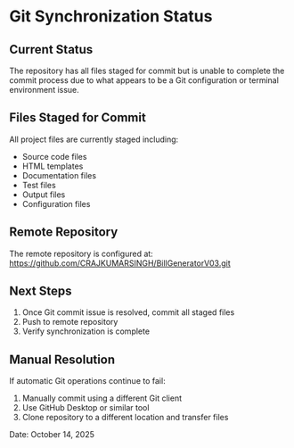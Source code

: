# Git Synchronization Status

## Current Status
The repository has all files staged for commit but is unable to complete the commit process due to what appears to be a Git configuration or terminal environment issue.

## Files Staged for Commit
All project files are currently staged including:
- Source code files
- HTML templates
- Documentation files
- Test files
- Output files
- Configuration files

## Remote Repository
The remote repository is configured at:
https://github.com/CRAJKUMARSINGH/BillGeneratorV03.git

## Next Steps
1. Once Git commit issue is resolved, commit all staged files
2. Push to remote repository
3. Verify synchronization is complete

## Manual Resolution
If automatic Git operations continue to fail:
1. Manually commit using a different Git client
2. Use GitHub Desktop or similar tool
3. Clone repository to a different location and transfer files

Date: October 14, 2025